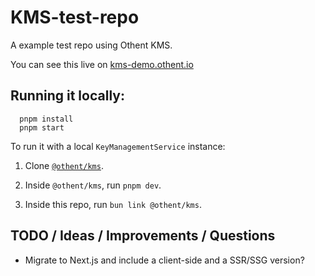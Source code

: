 # KMS-test-repo

A example test repo using Othent KMS.

You can see this live on [kms-demo.othent.io](https://kms-demo.othent.io)

## Running it locally:

```
  pnpm install
  pnpm start
```

To run it with a local `KeyManagementService` instance:

1. Clone [`@othent/kms`](https://github.com/Othent/KeyManagementService).

2. Inside `@othent/kms`, run `pnpm dev`.

3. Inside this repo, run `bun link @othent/kms`.


## TODO / Ideas / Improvements / Questions

- Migrate to Next.js and include a client-side and a SSR/SSG version?